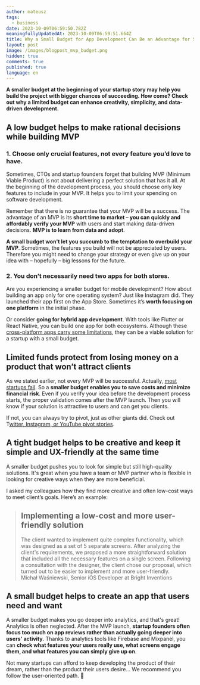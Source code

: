 ```yaml
---
author: mateusz
tags:
  - business
date: 2023-10-09T06:59:50.782Z
meaningfullyUpdatedAt: 2023-10-09T06:59:51.664Z
title: Why a Small Budget for App Development Can Be an Advantage for Startups
layout: post
image: /images/blogpost_mvp_budget.png
hidden: true
comments: true
published: true
language: en
---
```

**A smaller budget at the beginning of your startup story may help you build the project with bigger chances of succeeding. How come? Check out why a limited budget can enhance creativity, simplicity, and data-driven development.**

<EbookDynamic sectionTitle='Learn even more about MVP development' ebookName='From-MVP-to-a-Final-Product.pdf' ebookDescription='Get our ebook for free. This pdf is based on our over decade of experience in building of MVPs for startups around the world.' ebookImage='/images/mvp_ebook_cover.png' ebookAlt='undefined' />

## A low budget helps to make rational decisions while building MVP

### 1. Choose only crucial features, not every feature you’d love to have.

Sometimes, CTOs and startup founders forget that building MVP (Minimum Viable Product) is not about delivering a perfect solution that has it all. At the beginning of the development process, you should choose only key features to include in your MVP. It helps you to limit your spending on software development.

Remember that there is no guarantee that your MVP will be a success. The advantage of an MVP is its **short time to market – you can quickly and affordably verify your MVP** with users and start making data-driven decisions. **MVP is to learn from data and adopt**.

**A small budget won't let you succumb to the temptation to overbuild your MVP**. Sometimes, the features you build will not be appreciated by users. Therefore you might need to change your strategy or even give up on your idea with – hopefully – big lessons for the future.

### 2. You don’t necessarily need two apps for both stores.

Are you experiencing a smaller budget for mobile development? How about building an app only for one operating system? Just like Instagram did. They launched their app first on the App Store. Sometimes it’s **worth focusing on one platform** in the initial phase.

Or consider **going for hybrid app development**. With tools like Flutter or React Native, you can build one app for both ecosystems. Although these [cross-platform apps carry some limitations](/blog/native-app-development-vs-cross-platform/), they can be a viable solution for a startup with a small budget.

## Limited funds protect from losing money on a product that won’t attract clients

As we stated earlier, not every MVP will be successful. Actually, [most startups fail](https://www.embroker.com/blog/startup-statistics/). So a **smaller budget enables you to save costs and minimize financial risk**. Even if you verify your idea before the development process starts, the proper validation comes after the MVP launch. Then you will know if your solution is attractive to users and can get you clients.

If not, you can always try to pivot, just as other giants did. Check out T[witter, Instagram, or YouTube pivot stories](/blog/app-development-pivots-that-prove-the-mvp-works/).

## A tight budget helps to be creative and keep it simple and UX-friendly at the same time

A smaller budget pushes you to look for simple but still high-quality solutions. It's great when you have a team or MVP partner who is flexible in looking for creative ways when they are more beneficial.

I asked my colleagues how they find more creative and often low-cost ways to meet client’s goals. Here’s an example:

<blockquote><h2>Implementing a low-cost and more user-friendly solution</h2><div>The client wanted to implement quite complex functionality, which was designed as a set of 5 separate screens. After analyzing the client's requirements, we proposed a more straightforward solution that included all the necessary features on a single screen. Following a consultation with the designer, the client chose our proposal, which turned out to be easier to implement and more user-friendly.</div><footer>Michał Waśniewski, Senior iOS Developer at Bright Inventions</footer></blockquote>

## A small budget helps to create an app that users need and want

A smaller budget makes you go deeper into analytics, and that's great! Analytics is often neglected. After the MVP launch, **startup founders often focus too much on app reviews rather than actually going deeper into users' activity**. Thanks to analytics tools like Firebase and Mixpanel, you can **check what features your users really use, what screens engage them, and what features you can simply give up on**.

Not many startups can afford to keep developing the product of their dream, rather than the product their users desire… We recommend you follow the user-oriented path. 🙂
